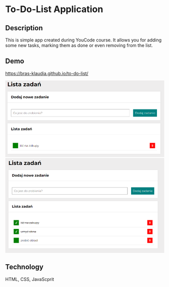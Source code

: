# To-Do-List Application

## Description
This is simple app created during YouCode course. It allows you for adding some new tasks, marking them as done or even removing from the list. 

## Demo
https://bras-klaudia.github.io/to-do-list/

![Screen1 To-do-list](images/screen1.png)
![Screen2 To-do-list](images/screen2.png)


## Technology
HTML, CSS, JavaScprit
